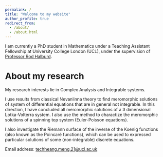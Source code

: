 ```yaml
---
permalink: /
title: "Welcome to my website"
author_profile: true
redirect_from: 
  - /about/
  - /about.html
---
```


I am currently a PhD student in Mathematics under a Teaching Assistant Fellowship at University College London (UCL), under the supervision of [Professor Rod Halburd](https://www.ucl.ac.uk/~ucahrha/).

About my research
======
My research interests lie in Complex Analysis and Integrable systems. 

I use results from classical Nevanlinna theory to find meromorphic solutions of system of differential equations that are in general not integrable. In this direction, I have concluded all meromorphic solutions of a 3 dimensional Lotka-Volterra system. I also use the method to charactize the meromorphic solutions of a spinning top system (Euler-Poisson equations).

I also investigate the Riemann surface of the inverse of the Koenig functions (also known as the Poincarè functions), which can be used to expressed particular solutions of some (non-integrable) discrete equations.

Email address: techheang.meng.21@ucl.ac.uk



